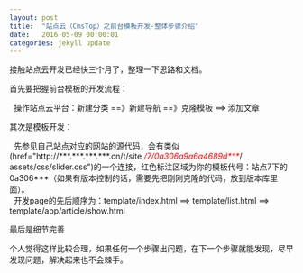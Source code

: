 ```yaml
---
layout: post
title:  "站点云（CmsTop）之前台模板开发·整体步骤介绍"
date:   2016-05-09 00:00:01
categories: jekyll update
---
```


 接触站点云开发已经快三个月了，整理一下思路和文档。<br>

 首先要把握前台模板的开发流程：<br>
  
 &nbsp;&nbsp;操作站点云平台：新建分类 ==》新建导航 ==》克隆模板 ==> 添加文章<br>

 其次是模板开发：<br>

 &nbsp;&nbsp;先参见自己站点对应的网站的源代码，会有类似(href="http://\*\*\*.\*\*\*.\*\*\*.\*\*\*.cn/t/site <em style="color:red"> /7/0a306a9a6a4689d\*\*\*</em>/ assets/css/slider.css")的一个连接，红色标注区域为你的模板代号：站点7下的0a306\*\*\*（如果有版本控制的话，需要先把刚刚克隆的代码，放到版本库里面）。<br>
 &nbsp;&nbsp;开发page的先后顺序为：template/index.html ==> template/list.html ==> template/app/article/show.html<br>

 最后是细节完善<br>

 个人觉得这样比较合理，如果任何一个步骤出问题，在下一个步骤就能发现，尽早发现问题，解决起来也不会棘手。



